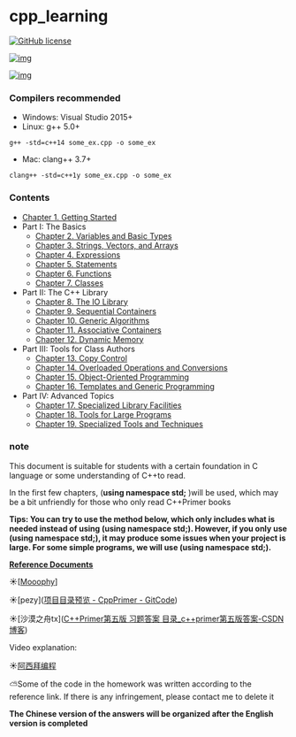 # cpp_learning

[![GitHub license](https://img.shields.io/badge/license-CC0-blue.svg)](https://raw.githubusercontent.com/Mooophy/Cpp-Primer/master/LICENSE)

[![img](https://img.shields.io/badge/%E4%B8%AD%E6%96%87-%E8%AE%A8%E8%AE%BA%E5%8C%BA-yellowgreen.svg)](https://github.com/ReadingLab/Discussion-for-Cpp)

[![img](https://img.shields.io/badge/douban-%E5%B0%8F%E7%BB%84-green.svg)](http://www.douban.com/group/532124/)

### Compilers recommended

* Windows: Visual Studio 2015+
* Linux: g++ 5.0+

```
g++ -std=c++14 some_ex.cpp -o some_ex
```

* Mac: clang++ 3.7+

```
clang++ -std=c++1y some_ex.cpp -o some_ex
```

### Contents

- [Chapter 1. Getting Started](ch01/README.md)
- Part I: The Basics
  - [Chapter 2. Variables and Basic Types](ch02/README.md)
  - [Chapter 3. Strings, Vectors, and Arrays](ch03/README.md)
  - [Chapter 4. Expressions](ch04/README.md)
  - [Chapter 5. Statements](ch05/README.md)
  - [Chapter 6. Functions](ch06/README.md)
  - [Chapter 7. Classes](ch07/README.md)
- Part II: The C++ Library
  - [Chapter 8. The IO Library](ch08/README.md)
  - [Chapter 9. Sequential Containers](ch09/README.md)
  - [Chapter 10. Generic Algorithms](ch10/README.md)
  - [Chapter 11. Associative Containers](ch11/README.md)
  - [Chapter 12. Dynamic Memory](ch12/README.md)
- Part III: Tools for Class Authors
  - [Chapter 13. Copy Control](ch13/README.md)
  - [Chapter 14. Overloaded Operations and Conversions](ch14/README.md)
  - [Chapter 15. Object-Oriented Programming](ch15/README.md)
  - [Chapter 16. Templates and Generic Programming](ch16)
- Part IV:  Advanced Topics
  - [Chapter 17. Specialized Library Facilities](ch17)
  - [Chapter 18. Tools for Large Programs](ch18)
  - [Chapter 19. Specialized Tools and Techniques](ch19)

### note

This document is suitable for students with a certain foundation in C language or some understanding of C++to read.

In the first few chapters, (**using namespace std;** )will be used, which may be a bit unfriendly for those who only read C++Primer books

**Tips: You can try to use the method below, which only includes what is needed instead of using (using namespace std;). However, if you only use (using namespace std;), it may produce some issues when your project is large. For some simple programs, we will use (using namespace std;).**

**[Reference Documents](https://github.com/Mooophy/Cpp-Primer/)**

☀️[[Mooophy](https://github.com/Mooophy/Cpp-Primer/)]

☀️[pezy]([项目目录预览 - CppPrimer - GitCode](https://gitcode.com/mirrors/pezy/cppprimer/tree/master?utm_source=csdn_github_accelerator&isLogin=1))

☀️[沙漠之舟tx]([C++Primer第五版 习题答案 目录_c++primer第五版答案-CSDN博客](https://blog.csdn.net/shamozhizhoutx/article/details/81264498))


Video explanation:

☀️[阿西拜编程]([19.8固有的不可移植的特性_哔哩哔哩_bilibili](https://www.bilibili.com/video/BV1z64y1U7hs?p=103&spm_id_from=pageDriver&vd_source=d0200ba2cee52451d0185d155216f8cf))


⛅️Some of the code in the homework was written according to the reference link. If there is any infringement, please contact me to delete it

**The Chinese version of the answers will be organized after the English version is completed**
